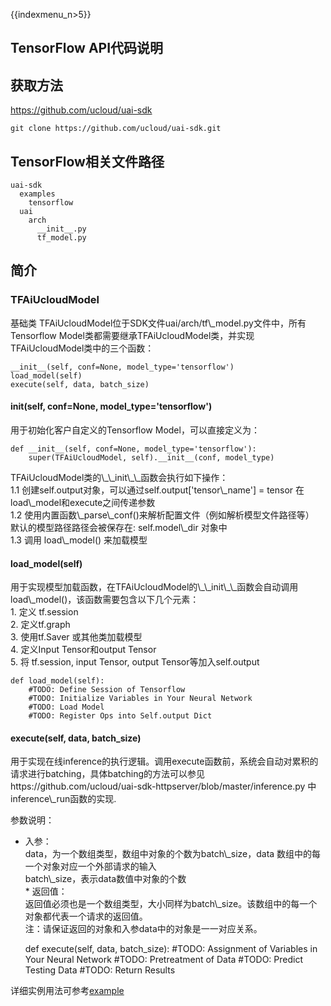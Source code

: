 {{indexmenu_n>5}}

## TensorFlow API代码说明

## 获取方法

<https://github.com/ucloud/uai-sdk>

    git clone https://github.com/ucloud/uai-sdk.git

## TensorFlow相关文件路径

    uai-sdk
      examples
        tensorflow
      uai
        arch
          __init__.py
          tf_model.py

## 简介

### TFAiUcloudModel

基础类 TFAiUcloudModel位于SDK文件uai/arch/tf\\\_model.py文件中，所有Tensorflow
Model类都需要继承TFAiUcloudModel类，并实现TFAiUcloudModel类中的三个函数：

    __init__(self, conf=None, model_type='tensorflow')
    load_model(self) 
    execute(self, data, batch_size)

#### <span class="underline">init</span>(self, conf=None, model\_type='tensorflow')

用于初始化客户自定义的Tensorflow Model，可以直接定义为：

    def __init__(self, conf=None, model_type='tensorflow'):
        super(TFAiUcloudModel, self).__init__(conf, model_type)

TFAiUcloudModel类的\\\_\\\_init\\\_\\\_函数会执行如下操作：  
1.1 创建self.output对象，可以通过self.output\['tensor\\\_name'\] = tensor
在load\\\_model和execute之间传递参数  
1.2 使用内置函数\\\_parse\\\_conf()来解析配置文件（例如解析模型文件路径等）  
默认的模型路径路径会被保存在: self.model\\\_dir 对象中  
1.3 调用 load\\\_model() 来加载模型  

#### load\_model(self)

用于实现模型加载函数，在TFAiUcloudModel的\\\_\\\_init\\\_\\\_函数会自动调用load\\\_model()，该函数需要包含以下几个元素：  
1\. 定义 tf.session  
2\. 定义tf.graph  
3\. 使用tf.Saver 或其他类加载模型  
4\. 定义Input Tensor和output Tensor  
5\. 将 tf.session, input Tensor, output Tensor等加入self.output  

    def load_model(self):
        #TODO: Define Session of Tensorflow
        #TODO: Initialize Variables in Your Neural Network
        #TODO: Load Model
        #TODO: Register Ops into Self.output Dict

#### execute(self, data, batch\_size)

用于实现在线inference的执行逻辑。调用execute函数前，系统会自动对累积的请求进行batching，具体batching的方法可以参见https://github.com/ucloud/uai-sdk-httpserver/blob/master/inference.py
中inference\\\_run函数的实现.

参数说明：

  - 入参：  
    data，为一个数组类型，数组中对象的个数为batch\\\_size，data 数组中的每一个对象对应一个外部请求的输入  
    batch\\\_size，表示data数值中对象的个数  
    \* 返回值：  
    返回值必须也是一个数组类型，大小同样为batch\\\_size。该数组中的每一个对象都代表一个请求的返回值。  
    注：请保证返回的对象和入参data中的对象是一一对应关系。  



    def execute(self, data, batch_size):
        #TODO: Assignment of Variables in Your Neural Network
        #TODO: Pretreatment of Data
        #TODO: Predict Testing Data
        #TODO: Return Results

详细实例用法可参考[example](/ai/uai-inference/guide/tensorflow/example)

